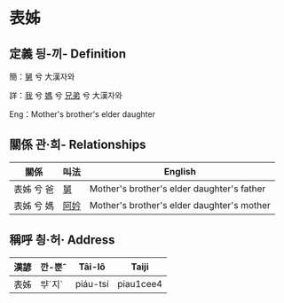 # 表姊
## 定義 딍-끼- Definition
簡：[舅](member16.md) 兮 大漢자와

詳：[我](member1.md) 兮 [媽](member3.md) 兮 [兄弟](member16.md) 兮 大漢자와

Eng：Mother's brother's elder daughter

## 關係 관·희- Relationships

關係 | 叫法 | English
--- | --- | --- 
表姊 兮 爸 | [舅](member16.md) | Mother's brother's elder daughter's father
表姊 兮 媽 | [阿妗](member51.md) | Mother's brother's elder daughter's mother


## 稱呼 칑·허· Address

漢諺 | 깐-뿐ˆ | Tâi-lô | Taiji
--- | --- | --- | --- 
表姊 | ᄇᆤˊ지ˊ | piáu-tsí | piau1cee4 

